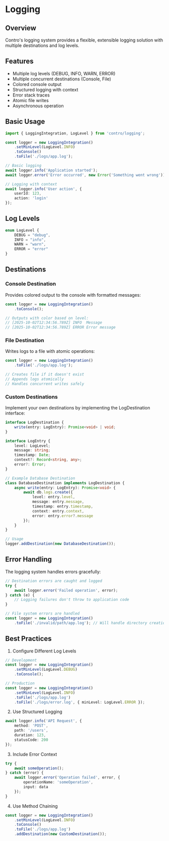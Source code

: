 # Logging

## Overview
Contro's logging system provides a flexible, extensible logging solution with multiple destinations and log levels.

## Features
- Multiple log levels (DEBUG, INFO, WARN, ERROR)
- Multiple concurrent destinations (Console, File)
- Colored console output
- Structured logging with context
- Error stack traces
- Atomic file writes
- Asynchronous operation

## Basic Usage

```typescript
import { LoggingIntegration, LogLevel } from 'contro/logging';

const logger = new LoggingIntegration()
    .setMinLevel(LogLevel.INFO)
    .toConsole()
    .toFile('./logs/app.log');

// Basic logging
await logger.info('Application started');
await logger.error('Error occurred', new Error('Something went wrong'));

// Logging with context
await logger.info('User action', {
    userId: 123,
    action: 'login'
});
```

## Log Levels

```typescript
enum LogLevel {
    DEBUG = "debug",
    INFO = "info",
    WARN = "warn",
    ERROR = "error"
}
```

## Destinations

### Console Destination
Provides colored output to the console with formatted messages:

```typescript
const logger = new LoggingIntegration()
    .toConsole();

// Outputs with color based on level:
// [2025-10-02T12:34:56.789Z] INFO  Message
// [2025-10-02T12:34:56.789Z] ERROR Error message
```

### File Destination
Writes logs to a file with atomic operations:

```typescript
const logger = new LoggingIntegration()
    .toFile('./logs/app.log');

// Creates file if it doesn't exist
// Appends logs atomically
// Handles concurrent writes safely
```

### Custom Destinations
Implement your own destinations by implementing the LogDestination interface:

```typescript
interface LogDestination {
    write(entry: LogEntry): Promise<void> | void;
}

interface LogEntry {
    level: LogLevel;
    message: string;
    timestamp: Date;
    context?: Record<string, any>;
    error?: Error;
}

// Example Database Destination
class DatabaseDestination implements LogDestination {
    async write(entry: LogEntry): Promise<void> {
        await db.logs.create({
            level: entry.level,
            message: entry.message,
            timestamp: entry.timestamp,
            context: entry.context,
            error: entry.error?.message
        });
    }
}

// Usage
logger.addDestination(new DatabaseDestination());
```

## Error Handling
The logging system handles errors gracefully:

```typescript
// Destination errors are caught and logged
try {
    await logger.error('Failed operation', error);
} catch (e) {
    // Logging failures don't throw to application code
}

// File system errors are handled
const logger = new LoggingIntegration()
    .toFile('./invalid/path/app.log'); // Will handle directory creation errors
```

## Best Practices

1. Configure Different Log Levels
```typescript
// Development
const logger = new LoggingIntegration()
    .setMinLevel(LogLevel.DEBUG)
    .toConsole();

// Production
const logger = new LoggingIntegration()
    .setMinLevel(LogLevel.INFO)
    .toFile('./logs/app.log')
    .toFile('./logs/error.log', { minLevel: LogLevel.ERROR });
```

2. Use Structured Logging
```typescript
await logger.info('API Request', {
    method: 'POST',
    path: '/users',
    duration: 123,
    statusCode: 200
});
```

3. Include Error Context
```typescript
try {
    await someOperation();
} catch (error) {
    await logger.error('Operation failed', error, {
        operationName: 'someOperation',
        input: data
    });
}
```

4. Use Method Chaining
```typescript
const logger = new LoggingIntegration()
    .setMinLevel(LogLevel.INFO)
    .toConsole()
    .toFile('./logs/app.log')
    .addDestination(new CustomDestination());
```
